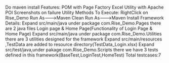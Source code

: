 Do maven install
Features:
POM with Page Factory
Excel Utility with Apache POI
Screenshots on failure
Utility Methods
To Execute:
RightClick on Rise_Demo 
Run As--->Maven Clean
Run As--->Maven Install
Framework Details:
Expand src/main/java under package com.Rise_Demo.Pages there are 2 java files Login page & Home Page(Functionality of Login Page & Home Page)
Expand src/main/java under package com.Rise_Demo.Utilities there are 3 utilities designed for the framework
Expand src/main/resources ,TestData are added to resource directory(TestData_Login.xlsx)
Expand src/test/java,under pakage com.Rise_Demo.Scripts there we have 3 tests defined in this framework(BaseTest,LoginTest,HomeTest)
Total testcases:7


